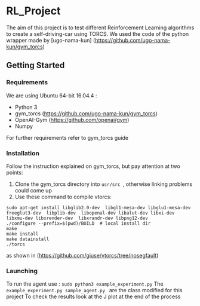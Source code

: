 # RL_Project
The aim of this project is to test different Reinforcement Learning algorithms to create a self-driving-car using TORCS. We used the code of the python wrapper made by [ugo-nama-kun] (https://github.com/ugo-nama-kun/gym_torcs)

## Getting Started
### Requirements
We are using Ubuntu 64-bit 16.04.4 :
- Python 3
- gym_torcs (https://github.com/ugo-nama-kun/gym_torcs)
- OpenAI-Gym (https://github.com/openai/gym)
- Numpy

For further requirements refer to gym_torcs guide

### Installation
Follow the instruction explained on gym_torcs, but pay attention at two points:
1. Clone the gym_torcs directory into  `usr/src `, otherwise linking problems could come up
2. Use these command to compile vtorcs: 
``` 
sudo apt-get install libglib2.0-dev  libgl1-mesa-dev libglu1-mesa-dev  freeglut3-dev  libplib-dev  libopenal-dev libalut-dev libxi-dev libxmu-dev libxrender-dev  libxrandr-dev libpng12-dev 
./configure --prefix=$(pwd)/BUILD  # local install dir
make
make install
make datainstall
./torcs 
```
as shown in (https://github.com/giuse/vtorcs/tree/nosegfault)

### Launching
To run the agent use : ``` sudo python3 example_experiment.py ``` 
The `example_experiment.py sample_agent.py ` are the class modified for this project
To check the results look at the J plot at the end of the process
